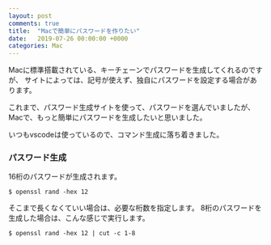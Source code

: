 ```yaml
---
layout: post
comments: true
title:  "Macで簡単にパスワードを作りたい"
date:   2019-07-26 00:00:00 +0000
categories: Mac
---
```


Macに標準搭載されている、キーチェーンでパスワードを生成してくれるのですが、
サイトによっては、記号が使えず、独自にパスワードを設定する場合があります。

これまで、パスワード生成サイトを使って、パスワードを選んでいましたが、
Macで、もっと簡単にパスワードを生成したいと思いました。

いつもvscodeは使っているので、コマンド生成に落ち着きました。

### パスワード生成

16桁のパスワードが生成されます。

```
$ openssl rand -hex 12
```
そこまで長くなくていい場合は、必要な桁数を指定します。
8桁のパスワードを生成した場合は、こんな感じで実行します。

```
$ openssl rand -hex 12 | cut -c 1-8
```